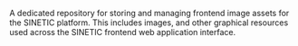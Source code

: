 A dedicated repository for storing and managing frontend image assets for the SINETIC platform. This includes images, and other graphical resources used across the SINETIC frontend web application interface.
